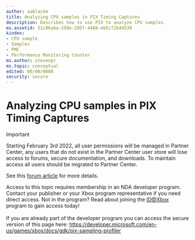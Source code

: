 ```yaml
---
author: aablackm
title: Analyzing CPU samples in PIX Timing Captures
description: Describes how to use PIX to analyze CPU samples.
ms.assetid: 51c96aba-250e-295f-4488-eb5c72b44539
kindex:
- CPU sample
- Samples
- PMC
- Performance Monitoring Counter
ms.author: stevenpr
ms.topic: conceptual
edited: 00/00/0000
security: secure
---
```


# Analyzing CPU samples in PIX Timing Captures
> [!IMPORTANT]
> Starting February 3rd 2022, all user permissions will be managed in Partner Center, any users that do not exist in the Partner Center user store will lose access to forums, secure documentation, and downloads. To maintain access all users should be migrated to Partner Center. <p></p>See this <a href="https://forums.xboxlive.com/articles/132187/breaking-change-user-access-for-forums-secure-docu.html">forum article</a> for more details.  

 Access to this topic requires membership in an NDA developer program. Contact your publisher or your Xbox program representative if you need direct access. Not in the program? Read about joining the <a href="https://www.xbox.com/Developers/id">ID@Xbox</a> program to gain access today!  <br/><br/>If you are already part of the developer program you can access the secure version of this page here: <a target="_blank" href="https://developer.microsoft.com/en-us/games/xbox/docs/gdk/pix-sampling-profiler">https://developer.microsoft.com/en-us/games/xbox/docs/gdk/pix-sampling-profiler</a>